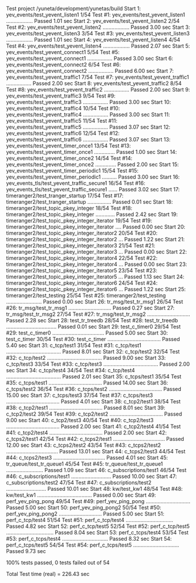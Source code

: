 Test project /yuneta/development/yunetas/build
Start  1: yev_events/test_yevent_listen1
1/54 Test  #1: yev_events/test_yevent_listen1 ..................   Passed    1.01 sec
Start  2: yev_events/test_yevent_listen2
2/54 Test  #2: yev_events/test_yevent_listen2 ..................   Passed    3.00 sec
Start  3: yev_events/test_yevent_listen3
3/54 Test  #3: yev_events/test_yevent_listen3 ..................   Passed    1.01 sec
Start  4: yev_events/test_yevent_listen4
4/54 Test  #4: yev_events/test_yevent_listen4 ..................   Passed    2.07 sec
Start  5: yev_events/test_yevent_connect1
5/54 Test  #5: yev_events/test_yevent_connect1 .................   Passed    3.00 sec
Start  6: yev_events/test_yevent_connect2
6/54 Test  #6: yev_events/test_yevent_connect2 .................   Passed    6.00 sec
Start  7: yev_events/test_yevent_traffic1
7/54 Test  #7: yev_events/test_yevent_traffic1 .................   Passed    2.00 sec
Start  8: yev_events/test_yevent_traffic2
8/54 Test  #8: yev_events/test_yevent_traffic2 .................   Passed    2.00 sec
Start  9: yev_events/test_yevent_traffic3
9/54 Test  #9: yev_events/test_yevent_traffic3 .................   Passed    3.00 sec
Start 10: yev_events/test_yevent_traffic4
10/54 Test #10: yev_events/test_yevent_traffic4 .................   Passed    3.00 sec
Start 11: yev_events/test_yevent_traffic5
11/54 Test #11: yev_events/test_yevent_traffic5 .................   Passed    3.07 sec
Start 12: yev_events/test_yevent_traffic6
12/54 Test #12: yev_events/test_yevent_traffic6 .................   Passed    3.07 sec
Start 13: yev_events/test_yevent_timer_once1
13/54 Test #13: yev_events/test_yevent_timer_once1 ..............   Passed    1.00 sec
Start 14: yev_events/test_yevent_timer_once2
14/54 Test #14: yev_events/test_yevent_timer_once2 ..............   Passed    2.00 sec
Start 15: yev_events/test_yevent_timer_periodic1
15/54 Test #15: yev_events/test_yevent_timer_periodic1 ..........   Passed    3.00 sec
Start 16: yev_events_tls/test_yevent_traffic_secure1
16/54 Test #16: yev_events_tls/test_yevent_traffic_secure1 ......   Passed    3.02 sec
Start 17: timeranger2/test_tranger_startup
17/54 Test #17: timeranger2/test_tranger_startup ................   Passed    0.01 sec
Start 18: timeranger2/test_topic_pkey_integer
18/54 Test #18: timeranger2/test_topic_pkey_integer .............   Passed    2.42 sec
Start 19: timeranger2/test_topic_pkey_integer_iterator
19/54 Test #19: timeranger2/test_topic_pkey_integer_iterator ....   Passed    0.00 sec
Start 20: timeranger2/test_topic_pkey_integer_iterator2
20/54 Test #20: timeranger2/test_topic_pkey_integer_iterator2 ...   Passed    1.22 sec
Start 21: timeranger2/test_topic_pkey_integer_iterator3
21/54 Test #21: timeranger2/test_topic_pkey_integer_iterator3 ...   Passed    0.00 sec
Start 22: timeranger2/test_topic_pkey_integer_iterator4
22/54 Test #22: timeranger2/test_topic_pkey_integer_iterator4 ...   Passed    0.00 sec
Start 23: timeranger2/test_topic_pkey_integer_iterator5
23/54 Test #23: timeranger2/test_topic_pkey_integer_iterator5 ...   Passed    1.13 sec
Start 24: timeranger2/test_topic_pkey_integer_iterator6
24/54 Test #24: timeranger2/test_topic_pkey_integer_iterator6 ...   Passed    1.22 sec
Start 25: timeranger2/test_testing
25/54 Test #25: timeranger2/test_testing ........................   Passed    0.00 sec
Start 26: tr_msg/test_tr_msg1
26/54 Test #26: tr_msg/test_tr_msg1 .............................   Passed    0.27 sec
Start 27: tr_msg/test_tr_msg2
27/54 Test #27: tr_msg/test_tr_msg2 .............................   Passed    2.28 sec
Start 28: test_tr_treedb
28/54 Test #28: test_tr_treedb ..................................   Passed    0.01 sec
Start 29: test_c_timer0
29/54 Test #29: test_c_timer0 ...................................   Passed    5.00 sec
Start 30: test_c_timer
30/54 Test #30: test_c_timer ....................................   Passed    5.40 sec
Start 31: c_tcp/test1
31/54 Test #31: c_tcp/test1 .....................................   Passed    8.01 sec
Start 32: c_tcp/test2
32/54 Test #32: c_tcp/test2 .....................................   Passed    9.00 sec
Start 33: c_tcp/test3
33/54 Test #33: c_tcp/test3 .....................................   Passed    2.00 sec
Start 34: c_tcp/test4
34/54 Test #34: c_tcp/test4 .....................................   Passed    2.01 sec
Start 35: c_tcps/test1
35/54 Test #35: c_tcps/test1 ....................................   Passed   14.00 sec
Start 36: c_tcps/test2
36/54 Test #36: c_tcps/test2 ....................................   Passed   15.00 sec
Start 37: c_tcps/test3
37/54 Test #37: c_tcps/test3 ....................................   Passed    4.01 sec
Start 38: c_tcp2/test1
38/54 Test #38: c_tcp2/test1 ....................................   Passed    8.01 sec
Start 39: c_tcp2/test2
39/54 Test #39: c_tcp2/test2 ....................................   Passed    9.00 sec
Start 40: c_tcp2/test3
40/54 Test #40: c_tcp2/test3 ....................................   Passed    2.00 sec
Start 41: c_tcp2/test4
41/54 Test #41: c_tcp2/test4 ....................................   Passed    2.00 sec
Start 42: c_tcps2/test1
42/54 Test #42: c_tcps2/test1 ...................................   Passed   12.00 sec
Start 43: c_tcps2/test2
43/54 Test #43: c_tcps2/test2 ...................................   Passed   13.01 sec
Start 44: c_tcps2/test3
44/54 Test #44: c_tcps2/test3 ...................................   Passed    4.01 sec
Start 45: tr_queue/test_tr_queue1
45/54 Test #45: tr_queue/test_tr_queue1 .........................   Passed    1.09 sec
Start 46: c_subscriptions/test1
46/54 Test #46: c_subscriptions/test1 ...........................   Passed   10.00 sec
Start 47: c_subscriptions/test2
47/54 Test #47: c_subscriptions/test2 ...........................   Passed   10.01 sec
Start 48: kw/test_kw1
48/54 Test #48: kw/test_kw1 .....................................   Passed    0.00 sec
Start 49: perf_yev_ping_pong
49/54 Test #49: perf_yev_ping_pong ..............................   Passed    5.00 sec
Start 50: perf_yev_ping_pong2
50/54 Test #50: perf_yev_ping_pong2 .............................   Passed    5.00 sec
Start 51: perf_c_tcp/test4
51/54 Test #51: perf_c_tcp/test4 ................................   Passed    4.82 sec
Start 52: perf_c_tcp/test5
52/54 Test #52: perf_c_tcp/test5 ................................   Passed    8.04 sec
Start 53: perf_c_tcps/test4
53/54 Test #53: perf_c_tcps/test4 ...............................   Passed    8.32 sec
Start 54: perf_c_tcps/test5
54/54 Test #54: perf_c_tcps/test5 ...............................   Passed    9.73 sec

100% tests passed, 0 tests failed out of 54

Total Test time (real) = 226.43 sec
